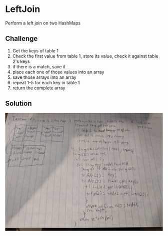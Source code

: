 # LeftJoin
Perform a left join on two HashMaps

## Challenge
1. Get the keys of table 1
2. Check the first value from table 1, store its value, check it against table 2's keys
3. if there is a match, save it
4. place each one of those values into an array
5. save those arrays into an array
6. repeat 1-5 for each key in table 1
7. return the complete array

## Solution
![](assets/leftJoin.jpg)